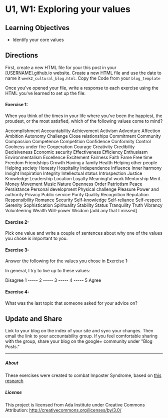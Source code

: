 # U1, W1: Exploring your values

## Learning Objectives
- Identify your core values

## Directions

First, create a new HTML file for your this post in your [USERNAME].github.io website. Create a new HTML file and use the date to name it `week2_cultural_blog.html`. Copy the Code from your `blog_template`

Once you've opened your file, write a response to each exercise using the HTML you've learned to set up the file: 

#### Exercise 1:

When you think of the times in your life where you’ve been the
happiest, the proudest, or the most satisfied, which of the following
values come to mind?

Accomplishment
Accountability
Achievement
Activism
Adventure
Affection
Ambition
Autonomy
Challenge
Close relationships
Commitment
Community
Compassion
Competence
Competition
Confidence
Conformity
Control
Coolness under fire
Cooperation
Courage
Creativity
Credibility
Decisiveness
Economic security
Effectiveness
Efficiency
Enthusiasm
Environmentalism
Excellence
Excitement
Fairness
Faith
Fame
Free time
Freedom
Friendships
Growth
Having a family
Health
Helping other people
Helping society
Honesty
Hospitality
Independence
Influence
Inner harmony
Insight
Inspiration
Integrity
Intellectual status
Introspection
Justice
Knowledge
Leadership
Location
Loyalty
Meaningful work
Mentorship
Merit
Money
Movement
Music
Nature
Openness
Order
Patriotism
Peace
Persistance
Personal development
Physical challenge
Pleasure
Power and authority
Privacy
Public service
Purity
Quality
Recognition
Reputation
Responsibility
Romance
Security
Self-knowledge
Self-reliance
Self-respect
Serenity
Sophistication
Spirituality
Stability
Status
Tranquility
Truth
Vibrancy
Volunteering
Wealth
Will-power
Wisdom
[add any that I missed]



#### Exercise 2:

Pick one value and write a couple of sentences about why one of the values you chose is important to you.



#### Exercise 3:

Answer the following for the values you chose in Exercise 1:

In general, I try to live up to these values:

Disagree 1 ----- 2 ----- 3 ----- 4 ----- 5 Agree



#### Exercise 4:

What was the last topic that someone asked for your advice on?


## Update and Share
Link to your blog on the index of your site and sync your changes. Then email the link to your accountability group.
If you feel comfortable sharing with the group, share your blog on the google+ community under "Blog Posts."

<hr>

##### About
These exercises were created to combat Imposter Syndrome, based on [this research](http://blogs.discovermagazine.com/notrocketscience/2010/11/25/15-minute-writing-exercise-closes-the-gender-gap-in-university-level-physics/#.Uynq1a1dUYM)

##### License
This project is licensed from Ada Institute under Creative Commons Attribution:
http://creativecommons.org/licenses/by/3.0/

